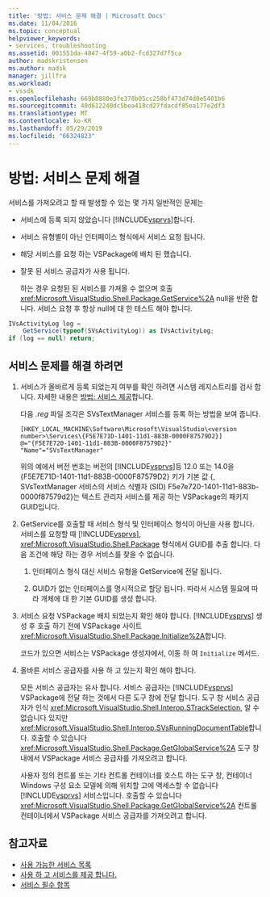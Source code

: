 ```yaml
---
title: '방법: 서비스 문제 해결 | Microsoft Docs'
ms.date: 11/04/2016
ms.topic: conceptual
helpviewer_keywords:
- services, troubleshooting
ms.assetid: 001551da-4847-4f59-a0b2-fcd327d7f5ca
author: madskristensen
ms.author: madsk
manager: jillfra
ms.workload:
- vssdk
ms.openlocfilehash: 669b8880e3fe378b05cc258bf473d74d0e5401b6
ms.sourcegitcommit: 40d612240dc5bea418cd27fdacdf85ea177e2df3
ms.translationtype: MT
ms.contentlocale: ko-KR
ms.lasthandoff: 05/29/2019
ms.locfileid: "66324823"
---
```

# <a name="how-to-troubleshoot-services"></a>방법: 서비스 문제 해결
서비스를 가져오려고 할 때 발생할 수 있는 몇 가지 일반적인 문제는

- 서비스에 등록 되지 않았습니다 [!INCLUDE[vsprvs](../code-quality/includes/vsprvs_md.md)]합니다.

- 서비스 유형별이 아닌 인터페이스 형식에서 서비스 요청 됩니다.

- 해당 서비스를 요청 하는 VSPackage에 배치 된 했습니다.

- 잘못 된 서비스 공급자가 사용 됩니다.

  하는 경우 요청된 된 서비스를 가져올 수 없으며 호출 <xref:Microsoft.VisualStudio.Shell.Package.GetService%2A> null을 반환 합니다. 서비스 요청 후 항상 null에 대 한 테스트 해야 합니다.

```csharp
IVsActivityLog log =
    GetService(typeof(SVsActivityLog)) as IVsActivityLog;
if (log == null) return;
```

## <a name="to-troubleshoot-a-service"></a>서비스 문제를 해결 하려면

1. 서비스가 올바르게 등록 되었는지 여부를 확인 하려면 시스템 레지스트리를 검사 합니다. 자세한 내용은 [방법: 서비스 제공](../extensibility/how-to-provide-a-service.md)합니다.

    다음 *.reg* 파일 조각은 SVsTextManager 서비스를 등록 하는 방법을 보여 줍니다.

   ```
   [HKEY_LOCAL_MACHINE\Software\Microsoft\VisualStudio\<version number>\Services\{F5E7E71D-1401-11d1-883B-0000F87579D2}]
   @="{F5E7E720-1401-11d1-883B-0000F87579D2}"
   "Name"="SVsTextManager"
   ```

    위의 예에서 버전 번호는 버전의 [!INCLUDE[vsprvs](../code-quality/includes/vsprvs_md.md)]등 12.0 또는 14.0을 {F5E7E71D-1401-11d1-883B-0000F87579D2} 키가 기본 값 {, SVsTextManager 서비스의 서비스 식별자 (SID) F5e7e720-1401-11d1-883b-0000f87579d2}는 텍스트 관리자 서비스를 제공 하는 VSPackage의 패키지 GUID입니다.

2. GetService를 호출할 때 서비스 형식 및 인터페이스 형식이 아닌을 사용 합니다. 서비스를 요청할 때 [!INCLUDE[vsprvs](../code-quality/includes/vsprvs_md.md)], <xref:Microsoft.VisualStudio.Shell.Package> 형식에서 GUID를 추출 합니다. 다음 조건에 해당 하는 경우 서비스를 찾을 수 없습니다.

   1. 인터페이스 형식 대신 서비스 유형을 GetService에 전달 됩니다.

   2. GUID가 없는 인터페이스를 명시적으로 할당 됩니다. 따라서 시스템 필요에 따라 개체에 대 한 기본 GUID를 생성 합니다.

3. 서비스 요청 VSPackage 배치 되었는지 확인 해야 합니다. [!INCLUDE[vsprvs](../code-quality/includes/vsprvs_md.md)] 생성 후 호출 하기 전에 VSPackage 사이트 <xref:Microsoft.VisualStudio.Shell.Package.Initialize%2A>합니다.

    코드가 있으면 서비스는 VSPackage 생성자에서, 이동 하 여 `Initialize` 메서드.

4. 올바른 서비스 공급자를 사용 하 고 있는지 확인 해야 합니다.

    모든 서비스 공급자는 유사 합니다. 서비스 공급자는 [!INCLUDE[vsprvs](../code-quality/includes/vsprvs_md.md)] VSPackage에 전달 하는 것에서 다른 도구 창에 전달 합니다. 도구 창 서비스 공급자가 인식 <xref:Microsoft.VisualStudio.Shell.Interop.STrackSelection>, 알 수 없습니다 있지만 <xref:Microsoft.VisualStudio.Shell.Interop.SVsRunningDocumentTable>합니다. 호출할 수 있습니다 <xref:Microsoft.VisualStudio.Shell.Package.GetGlobalService%2A> 도구 창 내에서 VSPackage 서비스 공급자를 가져오려고 합니다.

    사용자 정의 컨트롤 또는 기타 컨트롤 컨테이너를 호스트 하는 도구 창, 컨테이너 Windows 구성 요소 모델에 의해 위치할 고에 액세스할 수 없습니다 [!INCLUDE[vsprvs](../code-quality/includes/vsprvs_md.md)] 서비스입니다. 호출할 수 있습니다 <xref:Microsoft.VisualStudio.Shell.Package.GetGlobalService%2A> 컨트롤 컨테이너에서 VSPackage 서비스 공급자를 가져오려고 합니다.

## <a name="see-also"></a>참고자료
- [사용 가능한 서비스 목록](../extensibility/internals/list-of-available-services.md)
- [사용 하 고 서비스를 제공 합니다.](../extensibility/using-and-providing-services.md)
- [서비스 필수 항목](../extensibility/internals/service-essentials.md)